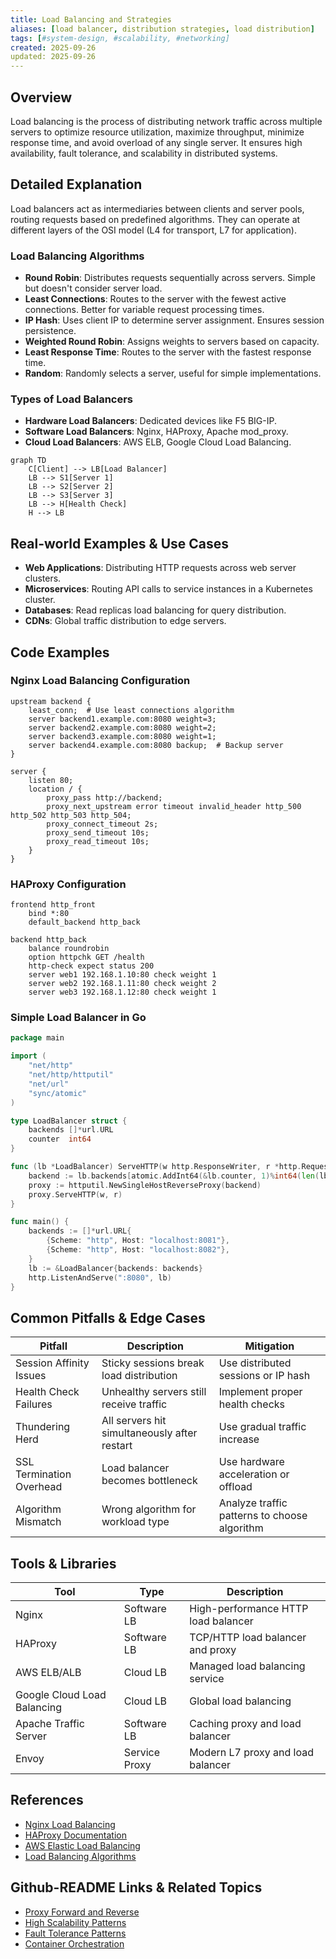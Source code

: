 ```yaml
---
title: Load Balancing and Strategies
aliases: [load balancer, distribution strategies, load distribution]
tags: [#system-design, #scalability, #networking]
created: 2025-09-26
updated: 2025-09-26
---
```


## Overview

Load balancing is the process of distributing network traffic across multiple servers to optimize resource utilization, maximize throughput, minimize response time, and avoid overload of any single server. It ensures high availability, fault tolerance, and scalability in distributed systems.

## Detailed Explanation

Load balancers act as intermediaries between clients and server pools, routing requests based on predefined algorithms. They can operate at different layers of the OSI model (L4 for transport, L7 for application).

### Load Balancing Algorithms

- **Round Robin**: Distributes requests sequentially across servers. Simple but doesn't consider server load.
- **Least Connections**: Routes to the server with the fewest active connections. Better for variable request processing times.
- **IP Hash**: Uses client IP to determine server assignment. Ensures session persistence.
- **Weighted Round Robin**: Assigns weights to servers based on capacity.
- **Least Response Time**: Routes to the server with the fastest response time.
- **Random**: Randomly selects a server, useful for simple implementations.

### Types of Load Balancers

- **Hardware Load Balancers**: Dedicated devices like F5 BIG-IP.
- **Software Load Balancers**: Nginx, HAProxy, Apache mod_proxy.
- **Cloud Load Balancers**: AWS ELB, Google Cloud Load Balancing.

```mermaid
graph TD
    C[Client] --> LB[Load Balancer]
    LB --> S1[Server 1]
    LB --> S2[Server 2]
    LB --> S3[Server 3]
    LB --> H[Health Check]
    H --> LB
```

## Real-world Examples & Use Cases

- **Web Applications**: Distributing HTTP requests across web server clusters.
- **Microservices**: Routing API calls to service instances in a Kubernetes cluster.
- **Databases**: Read replicas load balancing for query distribution.
- **CDNs**: Global traffic distribution to edge servers.

## Code Examples

### Nginx Load Balancing Configuration

```nginx
upstream backend {
    least_conn;  # Use least connections algorithm
    server backend1.example.com:8080 weight=3;
    server backend2.example.com:8080 weight=2;
    server backend3.example.com:8080 weight=1;
    server backend4.example.com:8080 backup;  # Backup server
}

server {
    listen 80;
    location / {
        proxy_pass http://backend;
        proxy_next_upstream error timeout invalid_header http_500 http_502 http_503 http_504;
        proxy_connect_timeout 2s;
        proxy_send_timeout 10s;
        proxy_read_timeout 10s;
    }
}
```

### HAProxy Configuration

```haproxy
frontend http_front
    bind *:80
    default_backend http_back

backend http_back
    balance roundrobin
    option httpchk GET /health
    http-check expect status 200
    server web1 192.168.1.10:80 check weight 1
    server web2 192.168.1.11:80 check weight 2
    server web3 192.168.1.12:80 check weight 1
```

### Simple Load Balancer in Go

```go
package main

import (
    "net/http"
    "net/http/httputil"
    "net/url"
    "sync/atomic"
)

type LoadBalancer struct {
    backends []*url.URL
    counter  int64
}

func (lb *LoadBalancer) ServeHTTP(w http.ResponseWriter, r *http.Request) {
    backend := lb.backends[atomic.AddInt64(&lb.counter, 1)%int64(len(lb.backends))]
    proxy := httputil.NewSingleHostReverseProxy(backend)
    proxy.ServeHTTP(w, r)
}

func main() {
    backends := []*url.URL{
        {Scheme: "http", Host: "localhost:8081"},
        {Scheme: "http", Host: "localhost:8082"},
    }
    lb := &LoadBalancer{backends: backends}
    http.ListenAndServe(":8080", lb)
}
```

## Common Pitfalls & Edge Cases

| Pitfall | Description | Mitigation |
|---------|-------------|------------|
| Session Affinity Issues | Sticky sessions break load distribution | Use distributed sessions or IP hash |
| Health Check Failures | Unhealthy servers still receive traffic | Implement proper health checks |
| Thundering Herd | All servers hit simultaneously after restart | Use gradual traffic increase |
| SSL Termination Overhead | Load balancer becomes bottleneck | Use hardware acceleration or offload |
| Algorithm Mismatch | Wrong algorithm for workload type | Analyze traffic patterns to choose algorithm |

## Tools & Libraries

| Tool | Type | Description |
|------|------|-------------|
| Nginx | Software LB | High-performance HTTP load balancer |
| HAProxy | Software LB | TCP/HTTP load balancer and proxy |
| AWS ELB/ALB | Cloud LB | Managed load balancing service |
| Google Cloud Load Balancing | Cloud LB | Global load balancing |
| Apache Traffic Server | Software LB | Caching proxy and load balancer |
| Envoy | Service Proxy | Modern L7 proxy and load balancer |

## References

- [Nginx Load Balancing](https://docs.nginx.com/nginx/admin-guide/load-balancer/http-load-balancer/)
- [HAProxy Documentation](https://www.haproxy.org/#docs)
- [AWS Elastic Load Balancing](https://aws.amazon.com/elasticloadbalancing/)
- [Load Balancing Algorithms](https://kemptechnologies.com/load-balancer/load-balancing-algorithms/)

## Github-README Links & Related Topics

- [Proxy Forward and Reverse](./proxy-forward-and-reverse/README.md)
- [High Scalability Patterns](./high-scalability-patterns/README.md)
- [Fault Tolerance Patterns](./fault-tolerance-patterns/README.md)
- [Container Orchestration](./container-orchestration/README.md)
